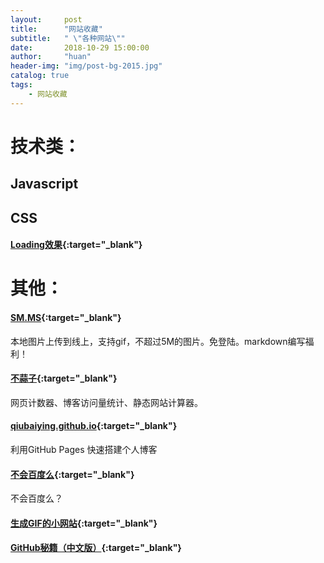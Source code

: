 ```yaml
---
layout:     post
title:      "网站收藏"
subtitle:   " \"各种网站\""
date:       2018-10-29 15:00:00
author:     "huan"
header-img: "img/post-bg-2015.jpg"
catalog: true
tags:
    - 网站收藏
---
```



# 技术类：



## Javascript



## CSS

#### [Loading效果](http://sherlocked93.club/vue-style-codebase/loadingAnimation){:target="_blank"}



# 其他：

#### [SM.MS](https://sm.ms/){:target="_blank"}

本地图片上传到线上，支持gif，不超过5M的图片。免登陆。markdown编写福利！

#### [不蒜子](http://busuanzi.ibruce.info/){:target="_blank"}

网页计数器、博客访问量统计、静态网站计算器。

#### [qiubaiying.github.io](https://github.com/qiubaiying/qiubaiying.github.io){:target="_blank"}

利用GitHub Pages 快速搭建个人博客

#### [不会百度么](http://buhuibaidu.me/){:target="_blank"}

不会百度么？

#### [生成GIF的小网站](http://ajaxload.info/){:target="_blank"}



#### [GitHub秘籍（中文版）](https://www.kancloud.cn/thinkphp/github-tips/37891){:target="_blank"}












